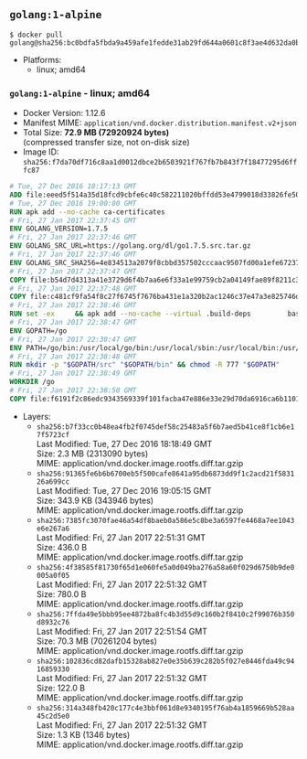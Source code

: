 ## `golang:1-alpine`

```console
$ docker pull golang@sha256:bc0bdfa5fbda9a459afe1fedde31ab29fd644a0601c8f3ae4d632da0bd505af4
```

-	Platforms:
	-	linux; amd64

### `golang:1-alpine` - linux; amd64

-	Docker Version: 1.12.6
-	Manifest MIME: `application/vnd.docker.distribution.manifest.v2+json`
-	Total Size: **72.9 MB (72920924 bytes)**  
	(compressed transfer size, not on-disk size)
-	Image ID: `sha256:f7da70df716c8aa1d0012dbce2b6503921f767fb7b843f7f18477295d6fffc87`

```dockerfile
# Tue, 27 Dec 2016 18:17:13 GMT
ADD file:eeed5f514a35d18fcd9cbfe6c40c582211020bffdd53e4799018d33826fe5067 in / 
# Tue, 27 Dec 2016 19:00:00 GMT
RUN apk add --no-cache ca-certificates
# Fri, 27 Jan 2017 22:37:45 GMT
ENV GOLANG_VERSION=1.7.5
# Fri, 27 Jan 2017 22:37:46 GMT
ENV GOLANG_SRC_URL=https://golang.org/dl/go1.7.5.src.tar.gz
# Fri, 27 Jan 2017 22:37:46 GMT
ENV GOLANG_SRC_SHA256=4e834513a2079f8cbbd357502cccaac9507fd00a1efe672375798858ff291815
# Fri, 27 Jan 2017 22:37:47 GMT
COPY file:b54d7d4313a41e3729d6f4b7aa6e6f33a1e99759cb2a04149fae89f8211c3a65 in / 
# Fri, 27 Jan 2017 22:37:48 GMT
COPY file:c481cf9fa54f8c27f6745f7676ba431e1a320b2ac1246c37e47a3e825746d8e6 in / 
# Fri, 27 Jan 2017 22:38:46 GMT
RUN set -ex 	&& apk add --no-cache --virtual .build-deps 		bash 		gcc 		musl-dev 		openssl 		go 		&& export GOROOT_BOOTSTRAP="$(go env GOROOT)" 		&& wget -q "$GOLANG_SRC_URL" -O golang.tar.gz 	&& echo "$GOLANG_SRC_SHA256  golang.tar.gz" | sha256sum -c - 	&& tar -C /usr/local -xzf golang.tar.gz 	&& rm golang.tar.gz 	&& cd /usr/local/go/src 	&& patch -p2 -i /no-pic.patch 	&& patch -p2 -i /17847.patch 	&& ./make.bash 		&& rm -rf /*.patch 	&& apk del .build-deps
# Fri, 27 Jan 2017 22:38:47 GMT
ENV GOPATH=/go
# Fri, 27 Jan 2017 22:38:47 GMT
ENV PATH=/go/bin:/usr/local/go/bin:/usr/local/sbin:/usr/local/bin:/usr/sbin:/usr/bin:/sbin:/bin
# Fri, 27 Jan 2017 22:38:48 GMT
RUN mkdir -p "$GOPATH/src" "$GOPATH/bin" && chmod -R 777 "$GOPATH"
# Fri, 27 Jan 2017 22:38:49 GMT
WORKDIR /go
# Fri, 27 Jan 2017 22:38:50 GMT
COPY file:f6191f2c86edc9343569339f101facba47e886e33e29d70da6916ca6b1101a53 in /usr/local/bin/ 
```

-	Layers:
	-	`sha256:b7f33cc0b48ea4fb2f0745def58c25483a5f6b7aed5b41ce8f1cb6e17f5723cf`  
		Last Modified: Tue, 27 Dec 2016 18:18:49 GMT  
		Size: 2.3 MB (2313090 bytes)  
		MIME: application/vnd.docker.image.rootfs.diff.tar.gzip
	-	`sha256:91365fe6b6b6700eb5f500cafe8641a95db6873dd9f1c2acd21f583126a699cc`  
		Last Modified: Tue, 27 Dec 2016 19:05:15 GMT  
		Size: 343.9 KB (343946 bytes)  
		MIME: application/vnd.docker.image.rootfs.diff.tar.gzip
	-	`sha256:7385fc3070fae46a54df8baeb0a586e5c8be3a6597fe4468a7ee1043e6e267a6`  
		Last Modified: Fri, 27 Jan 2017 22:51:31 GMT  
		Size: 436.0 B  
		MIME: application/vnd.docker.image.rootfs.diff.tar.gzip
	-	`sha256:4f38585f81730f65d1e060fe5a0d049ba276a58a60f029d6750b9de0005a0f05`  
		Last Modified: Fri, 27 Jan 2017 22:51:32 GMT  
		Size: 780.0 B  
		MIME: application/vnd.docker.image.rootfs.diff.tar.gzip
	-	`sha256:7ffda49e5bbb95ee4872ba8fc4b3d55d9c160b2f8410c2f99076b350d8932c76`  
		Last Modified: Fri, 27 Jan 2017 22:51:54 GMT  
		Size: 70.3 MB (70261204 bytes)  
		MIME: application/vnd.docker.image.rootfs.diff.tar.gzip
	-	`sha256:102836cd82dafb15328ab827e0e35b639c282b5f027e8446fda49c9416859330`  
		Last Modified: Fri, 27 Jan 2017 22:51:32 GMT  
		Size: 122.0 B  
		MIME: application/vnd.docker.image.rootfs.diff.tar.gzip
	-	`sha256:314a348fb420c177c4e3bbf061d8e9340195f76ab4a1859669b528aa45c2d5e0`  
		Last Modified: Fri, 27 Jan 2017 22:51:32 GMT  
		Size: 1.3 KB (1346 bytes)  
		MIME: application/vnd.docker.image.rootfs.diff.tar.gzip
